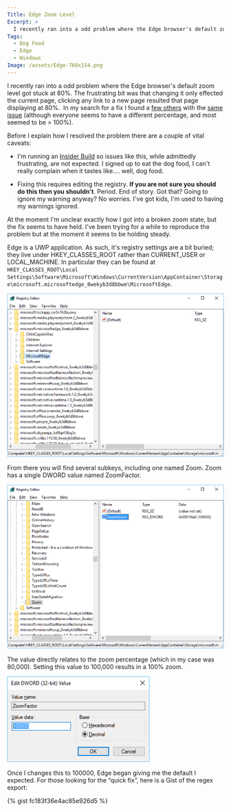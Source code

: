 ```yaml
---
Title: Edge Zoom Level
Excerpt: >  
  I recently ran into a odd problem where the Edge browser's default zoom level got stuck at 80%. This is how I fixed it. Full disclosure, this happened on an Insider build. As I signed up to eat this dog food, I can't really complain when it tastes like... well, dog food.
Tags:
  - Dog Food
  - Edge
  - Windows
Image: /assets/Edge-768x154.png
---
```


I recently ran into a odd problem where the Edge browser's default zoom level got stuck at 80%. The frustrating bit was that changing it only effected the current page, clicking any link to a new page resulted that page displaying at 80%.  In my search for a fix I found a [few others](http://answers.microsoft.com/en-us/windows/forum/apps_windows_10-msedge/microsoft-edge-keep-changing-page-zoom/a6ea0236-cfd6-471e-b050-4f8776d257da) with the [same issue](http://forums.windowscentral.com/windows-10/381291-edge-default-page-zoom-windows-10-a.html) (although everyone seems to have a different percentage, and most seemed to be > 100%).

Before I explain how I resolved the problem there are a couple of vital caveats:

  * I'm running an [Insider Build](https://insider.windows.com/) so issues like this, while admittedly frustrating, are not expected. I signed up to eat the dog food, I can't really complain when it tastes like.... well, dog food.

  * Fixing this requires editing the registry. **If you are not sure you should do this then you shouldn't**. Period. End of story. Got that? Going to ignore my warning anyway? No worries. I've got kids, I'm used to having my warnings ignored.

At the moment I'm unclear exactly how I got into a broken zoom state, but the fix seems to have held. I've been trying for a while to reproduce the problem but at the moment it seems to be holding steady.

Edge is a UWP application. As such, it's registry settings are a bit buried; they live under HKEY_CLASSES_ROOT rather than CURRENT_USER or LOCAL_MACHINE. In particular they can be found at `HKEY_CLASSES_ROOT\Local Settings\Software\Microsoft\Windows\CurrentVersion\AppContainer\Storage\microsoft.microsoftedge_8wekyb3d8bbwe\MicrosoftEdge`. 

![registry-edge-1](/assets/images/registry-edge-1.png)

From there you will find several subkeys, including one named Zoom. Zoom has a single DWORD value named ZoomFactor.

![registry-edge-2](/assets/images/registry-edge-2.png)

The value directly relates to the zoom percentage (which in my case was 80,000). Setting this value to 100,000 results in a 100% zoom.

![registry-edge-3](/assets/images/registry-edge-3.png)

Once I changes this to 100000, Edge began giving me the default I expected. For those looking for the “quick fix”, here is a Gist of the regex export:

{% gist fc183f36e4ac85e926d5 %}